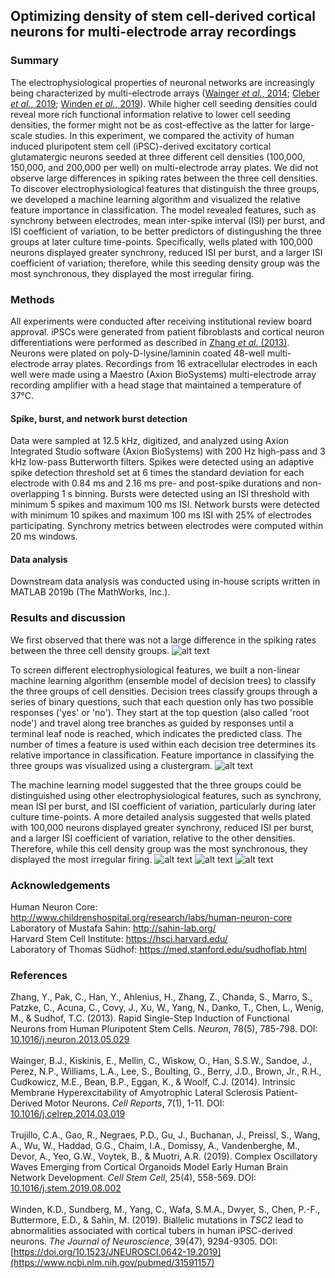## Optimizing density of stem cell-derived cortical neurons for multi-electrode array recordings


### Summary
The electrophysiological properties of neuronal networks are increasingly being characterized by multi-electrode arrays ([Wainger *et al.*, 2014](https://www.ncbi.nlm.nih.gov/pubmed/24703839); [Cleber *et al.*, 2019](https://www.ncbi.nlm.nih.gov/pubmed/31474560); [Winden *et al.*, 2019](https://www.ncbi.nlm.nih.gov/pubmed/31591157)). While higher cell seeding densities could reveal more rich functional information relative to lower cell seeding densities, the former might not be as cost-effective as the latter for large-scale studies. In this experiment, we compared the activity of human induced pluripotent stem cell (iPSC)-derived excitatory cortical glutamatergic neurons seeded at three different cell densities (100,000, 150,000, and 200,000 per well) on multi-electrode array plates. We did not observe large differences in spiking rates between the three cell densities. To discover electrophysiological features that distinguish the three groups, we developed a machine learning algorithm and visualized the relative feature importance in classification. The model revealed features, such as synchrony between electrodes, mean inter-spike interval (ISI) per burst, and ISI coefficient of variation, to be better predictors of distingushing the three groups at later culture time-points. Specifically, wells plated with 100,000 neurons displayed greater synchrony, reduced ISI per burst, and a larger ISI coefficient of variation; therefore, while this seeding density group was the most synchronous, they displayed the most irregular firing.

### Methods
All experiments were conducted after receiving institutional review board approval. iPSCs were generated from patient fibroblasts and cortical neuron differentiations were performed as described in [Zhang *et al.* (2013)](https://www.ncbi.nlm.nih.gov/pubmed/23764284). Neurons were plated on poly-D-lysine/laminin coated 48-well multi-electrode array plates. Recordings from 16 extracellular electrodes in each well were made using a Maestro (Axion BioSystems) multi-electrode array recording amplifier with a head stage that maintained a temperature of 37&deg;C. 
#### Spike, burst, and network burst detection
Data were sampled at 12.5 kHz, digitized, and analyzed using Axion Integrated Studio software (Axion BioSystems) with 200 Hz high-pass and 3 kHz low-pass Butterworth filters. Spikes were detected using an adaptive spike detection threshold set at 6 times the standard deviation for each electrode with 0.84 ms and 2.16 ms pre- and post-spike durations and non-overlapping 1 s binning. Bursts were detected using an ISI threshold with minimum 5 spikes and maximum 100 ms ISI. Network bursts were detected with minimum 10 spikes and maximum 100 ms ISI with 25% of electrodes participating. Synchrony metrics between electrodes were computed within 20 ms windows.
#### Data analysis
Downstream data analysis was conducted using in-house scripts written in MATLAB 2019b (The MathWorks, Inc.).

### Results and discussion
We first observed that there was not a large difference in the spiking rates between the three cell density groups.
![alt text](https://github.com/syed-adil-wafa/cortical-neuron-MEA-density-optimization/blob/master/figures/figure_1.png)

To screen different electrophysiological features, we built a non-linear machine learning algorithm (ensemble model of decision trees) to classify the three groups of cell densities. Decision trees classify groups through a series of binary questions, such that each question only has two possible responses ('yes' or 'no'). They start at the top question (also called 'root node') and travel along tree branches as guided by responses until a terminal leaf node is reached, which indicates the predicted class. The number of times a feature is used within each decision tree determines its relative importance in classification. Feature importance in classifying the three groups was visualized using a clustergram.
![alt text](https://github.com/syed-adil-wafa/cortical-neuron-MEA-density-optimization/blob/master/figures/figure_2.png)

The machine learning model suggested that the three groups could be distinguished using other electrophysiological features, such as synchrony, mean ISI per burst, and ISI coefficient of variation, particularly during later culture time-points. A more detailed analysis suggested that wells plated with 100,000 neurons displayed greater synchrony, reduced ISI per burst, and a larger ISI coefficient of variation, relative to the other densities. Therefore, while this cell density group was the most synchronous, they displayed the most irregular firing.
![alt text](https://github.com/syed-adil-wafa/cortical-neuron-MEA-density-optimization/blob/master/figures/figure_3.png)
![alt text](https://github.com/syed-adil-wafa/cortical-neuron-MEA-density-optimization/blob/master/figures/figure_4.png)
![alt text](https://github.com/syed-adil-wafa/cortical-neuron-MEA-density-optimization/blob/master/figures/figure_5.png)

### Acknowledgements
Human Neuron Core: http://www.childrenshospital.org/research/labs/human-neuron-core
<br/> Laboratory of Mustafa Sahin: http://sahin-lab.org/
<br/> Harvard Stem Cell Institute: https://hsci.harvard.edu/
<br/> Laboratory of Thomas S&uuml;dhof: https://med.stanford.edu/sudhoflab.html

### References
Zhang, Y., Pak, C., Han, Y., Ahlenius, H., Zhang, Z., Chanda, S., Marro, S., Patzke, C., Acuna, C., Covy, J., Xu, W., Yang, N., Danko, T., Chen, L., Wenig, M., & Sudhof, T.C. (2013). Rapid Single-Step Induction of Functional Neurons from Human Pluripotent Stem Cells. *Neuron*, 78(5), 785-798. DOI: [10.1016/j.neuron.2013.05.029](https://www.ncbi.nlm.nih.gov/pubmed/23764284)
<br/>
<br/> Wainger, B.J., Kiskinis, E., Mellin, C., Wiskow, O., Han, S.S.W., Sandoe, J., Perez, N.P., Williams, L.A., Lee, S., Boulting, G., Berry, J.D., Brown, Jr., R.H., Cudkowicz, M.E., Bean, B.P., Eggan, K., & Woolf, C.J. (2014). Intrinsic Membrane Hyperexcitability of Amyotrophic Lateral Sclerosis Patient-Derived Motor Neurons. *Cell Reports*, 7(1), 1-11. DOI: [10.1016/j.celrep.2014.03.019](https://www.ncbi.nlm.nih.gov/pubmed/24703839)
<br/>
<br/> Trujillo, C.A., Gao, R., Negraes, P.D., Gu, J., Buchanan, J., Preissl, S., Wang, A., Wu, W., Haddad, G.G., Chaim, I.A., Domissy, A., Vandenberghe, M., Devor, A., Yeo, G.W., Voytek, B., & Muotri, A.R. (2019). Complex Oscillatory Waves Emerging from Cortical Organoids Model Early Human Brain Network Development. *Cell Stem Cell*, 25(4), 558-569. DOI: [10.1016/j.stem.2019.08.002](https://www.ncbi.nlm.nih.gov/pubmed/31474560)
<br/>
<br/> Winden, K.D., Sundberg, M., Yang, C., Wafa, S.M.A., Dwyer, S., Chen, P.-F., Buttermore, E.D., & Sahin, M. (2019). Biallelic mutations in *TSC2* lead to abnormalities associated with cortical tubers in human iPSC-derived neurons. *The Journal of Neuroscience*, 39(47), 9294-9305. DOI: [https://doi.org/10.1523/JNEUROSCI.0642-19.2019](https://www.ncbi.nlm.nih.gov/pubmed/31591157) 
